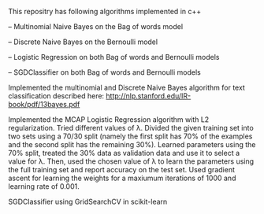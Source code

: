 This repositry has following algorithms implemented in c++

– Multinomial Naive Bayes on the Bag of words model

– Discrete Naive Bayes on the Bernoulli model

– Logistic Regression on both Bag of words and Bernoulli models

– SGDClassifier on both Bag of words and Bernoulli models

Implemented the multinomial and Discrete Naive Bayes algorithm for text classification described here: http://nlp.stanford.edu/IR-book/pdf/13bayes.pdf

Implemented the MCAP Logistic Regression algorithm with L2 regularization. Tried different values of λ. Divided the given training set into two sets using a 70/30 split (namely the first split has 70% of the examples and the second split has the remaining 30%). Learned parameters using the 70% split, treated the 30% data as validation data and use it to select a value for λ. Then, used the chosen value of λ to learn the parameters using the full training set and report accuracy on the test set. Used gradient ascent for learning the weights for a maxiumum iterations of 1000 and learning rate of 0.001.

SGDClassifier using GridSearchCV in scikit-learn

